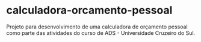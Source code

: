 # calculadora-orcamento-pessoal
Projeto para desenvolvimento de uma calculadora de orçamento pessoal como parte das atividades do curso de ADS - Universidade Cruzeiro do Sul.
